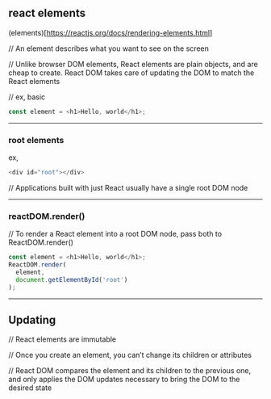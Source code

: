 react elements
--------------

(elements)[https://reactjs.org/docs/rendering-elements.html]

// An element describes what you want to see on the screen

// Unlike browser DOM elements, React elements are plain objects, and are cheap to create. React DOM takes care of updating the DOM to match the React elements

// ex, basic

```javascript
const element = <h1>Hello, world</h1>;
```


----


### root elements

ex,
```javascript
<div id="root"></div>
```

// Applications built with just React usually have a single root DOM node




------



### reactDOM.render()

// To render a React element into a root DOM node, pass both to ReactDOM.render()

```javascript
const element = <h1>Hello, world</h1>;
ReactDOM.render(
  element,
  document.getElementById('root')
);
```



--------------------------------





Updating
--------

// React elements are immutable

// Once you create an element, you can’t change its children or attributes

// React DOM compares the element and its children to the previous one, and only applies the DOM updates necessary to bring the DOM to the desired state

























